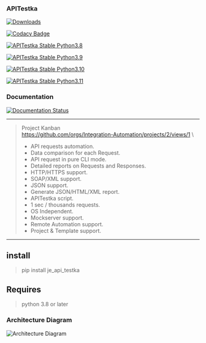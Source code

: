 ### APITestka
[![Downloads](https://static.pepy.tech/badge/je-api-testka)](https://pepy.tech/project/je-api-testka)

[![Codacy Badge](https://app.codacy.com/project/badge/Grade/f243c4edfc1f4aa3ac87752e3e86b399)](https://www.codacy.com/gh/JE-Chen/APITestka/dashboard?utm_source=github.com&amp;utm_medium=referral&amp;utm_content=JE-Chen/APITestka&amp;utm_campaign=Badge_Grade)

[![APITestka Stable Python3.8](https://github.com/Intergration-Automation-Testing/APITestka/actions/workflows/stable_python3_8.yml/badge.svg)](https://github.com/Intergration-Automation-Testing/APITestka/actions/workflows/stable_python3_8.yml)

[![APITestka Stable Python3.9](https://github.com/Intergration-Automation-Testing/APITestka/actions/workflows/stable_python3_9.yml/badge.svg)](https://github.com/Intergration-Automation-Testing/APITestka/actions/workflows/stable_python3_9.yml)

[![APITestka Stable Python3.10](https://github.com/Intergration-Automation-Testing/APITestka/actions/workflows/stable_python3_10.yml/badge.svg)](https://github.com/Intergration-Automation-Testing/APITestka/actions/workflows/stable_python3_10.yml)

[![APITestka Stable Python3.11](https://github.com/Intergration-Automation-Testing/APITestka/actions/workflows/stable_python3_11.yml/badge.svg)](https://github.com/Intergration-Automation-Testing/APITestka/actions/workflows/stable_python3_11.yml)

### Documentation

[![Documentation Status](https://readthedocs.org/projects/apitestka/badge/?version=latest)](https://apitestka.readthedocs.io/en/latest/?badge=latest)

---
> Project Kanban \
> https://github.com/orgs/Integration-Automation/projects/2/views/1 \
> * API requests automation.
> * Data comparison for each Request.
> * API request in pure CLI mode.
> * Detailed reports on Requests and Responses.
> * HTTP/HTTPS support.
> * SOAP/XML support.
> * JSON support.
> * Generate JSON/HTML/XML report.
> * APITestka script.
> * 1 sec / thousands requests.
> * OS Independent.
> * Mockserver support.
> * Remote Automation support.
> * Project & Template support.


---


## install
> pip install je_api_testka


## Requires
> python 3.8 or later

### Architecture Diagram
![Architecture Diagram](architecture_diagram/APITestka_Architecture.drawio.png)